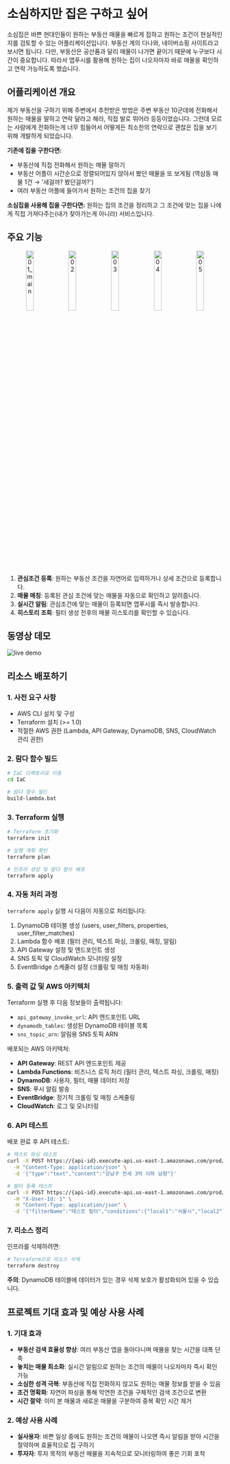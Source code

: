 # 소심하지만 집은 구하고 싶어

소심집은 바쁜 현대인들이 원하는 부동산 매물을 빠르게 접하고 원하는 조건이 현실적인지를 검토할 수 있는 어플리케이션입니다.
부동산 계의 다나와, 네이버쇼핑 사이트라고 보시면 됩니다.
다만, 부동산은 공산품과 달리 매물이 나가면 끝이기 때문에 누구보다 시간이 중요합니다. 따라서 앱푸시를 활용해 원하는 집이 나오자마자 바로 매물을 확인하고 연락 가능하도록 했습니다.

## 어플리케이션 개요

제가 부동산을 구하기 위해 주변에서 추천받은 방법은 주변 부동산 10군데에 전화해서 원하는 매물을 말하고 연락 달라고 해라, 직접 발로 뛰어라 등등이었습니다.
그런데 모르는 사람에게 전화하는게 너무 힘들어서 어떻게든 최소한의 연락으로 괜찮은 집을 보기 위해 개발하게 되었습니다.

**기존에 집을 구한다면:**
- 부동산에 직접 전화해서 원하는 매물 말하기
- 부동산 어플이 시간순으로 정렬되어있지 않아서 봤던 매물을 또 보게됨 (역삼동 매물 1건 → '새걸까? 봤던걸까?')
- 여러 부동산 어플에 들어가서 원하는 조건의 집을 찾기

**소심집을 사용해 집을 구한다면:**
원하는 집의 조건을 정리하고 그 조건에 맞는 집을 나에게 직접 가져다주는(내가 찾아가는게 아니라) 서비스입니다.

## 주요 기능

<p align="center">
  <img src="https://github.com/user-attachments/assets/30fae5aa-a635-4348-b43b-a3f47fbc246c" width="19%" height="auto" alt="01_main">
  <img src="https://github.com/user-attachments/assets/8dc1651e-5f04-4ba7-b8da-5af758569c4a" width="19%" height="auto" alt="02">
  <img src="https://github.com/user-attachments/assets/df267a2b-c08b-4e34-aa8b-a4e58e24c362" width="19%" height="auto" alt="03">
  <img src="https://github.com/user-attachments/assets/4a439c36-8280-4ca2-8bb7-aaadf2759a23" width="19%" height="auto" alt="04">
  <img src="https://github.com/user-attachments/assets/c42af1af-ccea-48aa-bb29-959653779418" width="19%" height="auto" alt="05">
</p>

1. **관심조건 등록**: 원하는 부동산 조건을 자연어로 입력하거나 상세 조건으로 등록합니다.
2. **매물 매칭**: 등록된 관심 조건에 맞는 매물을 자동으로 확인하고 알려줍니다.
3. **실시간 알림**: 관심조건에 맞는 매물이 등록되면 앱푸시를 즉시 발송합니다.
4. **히스토리 조회**: 필터 생성 전후의 매물 히스토리를 확인할 수 있습니다.

## 동영상 데모
![live demo](https://github.com/user-attachments/assets/71459b76-ffba-4f7f-9e2f-a4c3cc5e2aa7)


## 리소스 배포하기

### 1. 사전 요구 사항
- AWS CLI 설치 및 구성
- Terraform 설치 (>= 1.0)
- 적절한 AWS 권한 (Lambda, API Gateway, DynamoDB, SNS, CloudWatch 관리 권한)

### 2. 람다 함수 빌드

```bash
# IaC 디렉토리로 이동
cd IaC

# 람다 함수 빌드
build-lambda.bat
```

### 3. Terraform 실행

```bash
# Terraform 초기화
terraform init

# 실행 계획 확인
terraform plan

# 인프라 생성 및 람다 함수 배포
terraform apply
```

### 4. 자동 처리 과정

`terraform apply` 실행 시 다음이 자동으로 처리됩니다:
1. DynamoDB 테이블 생성 (users, user_filters, properties, user_filter_matches)
2. Lambda 함수 배포 (필터 관리, 텍스트 파싱, 크롤링, 매칭, 알림)
3. API Gateway 설정 및 엔드포인트 생성
4. SNS 토픽 및 CloudWatch 모니터링 설정
5. EventBridge 스케줄러 설정 (크롤링 및 매칭 자동화)

### 5. 출력 값 및 AWS 아키텍처

Terraform 실행 후 다음 정보들이 출력됩니다:

- `api_gateway_invoke_url`: API 엔드포인트 URL
- `dynamodb_tables`: 생성된 DynamoDB 테이블 목록
- `sns_topic_arn`: 알림용 SNS 토픽 ARN

배포되는 AWS 아키텍처:
- **API Gateway**: REST API 엔드포인트 제공
- **Lambda Functions**: 비즈니스 로직 처리 (필터 관리, 텍스트 파싱, 크롤링, 매칭)
- **DynamoDB**: 사용자, 필터, 매물 데이터 저장
- **SNS**: 푸시 알림 발송
- **EventBridge**: 정기적 크롤링 및 매칭 스케줄링
- **CloudWatch**: 로그 및 모니터링

### 6. API 테스트

배포 완료 후 API 테스트:

```bash
# 텍스트 파싱 테스트
curl -X POST https://{api-id}.execute-api.us-east-1.amazonaws.com/prod/v1/filters/parse \
  -H "Content-Type: application/json" \
  -d '{"type":"text","content":"강남구 전세 3억 이하 남향"}'

# 필터 등록 테스트
curl -X POST https://{api-id}.execute-api.us-east-1.amazonaws.com/prod/v1/filters \
  -H "X-User-Id: 1" \
  -H "Content-Type: application/json" \
  -d '{"filterName":"테스트 필터","conditions":{"local1":"서울시","local2":"강남구","propertyType":"LEASE"}}'
```

### 7. 리소스 정리

인프라를 삭제하려면:

```bash
# Terraform으로 리소스 삭제
terraform destroy
```

**주의**: DynamoDB 테이블에 데이터가 있는 경우 삭제 보호가 활성화되어 있을 수 있습니다.

## 프로젝트 기대 효과 및 예상 사용 사례

### 1. 기대 효과
- **부동산 검색 효율성 향상**: 여러 부동산 앱을 돌아다니며 매물을 찾는 시간을 대폭 단축
- **놓치는 매물 최소화**: 실시간 알림으로 원하는 조건의 매물이 나오자마자 즉시 확인 가능
- **소심한 성격 극복**: 부동산에 직접 전화하지 않고도 원하는 매물 정보를 받을 수 있음
- **조건 명확화**: 자연어 파싱을 통해 막연한 조건을 구체적인 검색 조건으로 변환
- **시간 절약**: 이미 본 매물과 새로운 매물을 구분하여 중복 확인 시간 제거

### 2. 예상 사용 사례
- **실사용자**: 바쁜 일상 중에도 원하는 조건의 매물이 나오면 즉시 알림을 받아 시간을 절약하며 효율적으로 집 구하기
- **투자자**: 투자 목적의 부동산 매물을 지속적으로 모니터링하여 좋은 기회 포착
